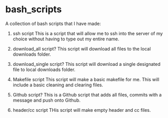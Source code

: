 # bash_scripts
A collection of bash scripts that I have made:

1. ssh script
   This is a script that will allow me to ssh into the server of my choice without
   having to type out my entire name.

2. download_all script?
   This script will download all files to the local downloads folder.

3. download_single script?
   This script will download a single designated file to local downloads folder.

4. Makefile script
   This script will make a basic makefile for me. This will include a basic cleaning
   and clearing files.

5. Github script?
   This is a Github script that adds all files, commits with a message and push onto 
   Github.

6. header/cc script
   THis script will make empty header and cc files.